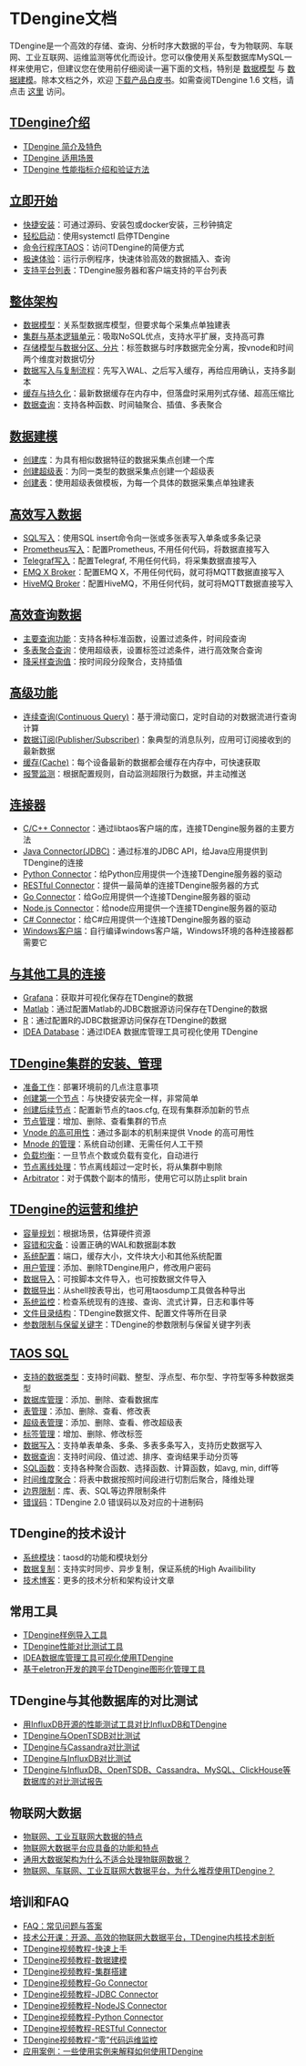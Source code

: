 # TDengine文档

TDengine是一个高效的存储、查询、分析时序大数据的平台，专为物联网、车联网、工业互联网、运维监测等优化而设计。您可以像使用关系型数据库MySQL一样来使用它，但建议您在使用前仔细阅读一遍下面的文档，特别是 [数据模型](/architecture) 与 [数据建模](/model)。除本文档之外，欢迎 [下载产品白皮书](https://www.taosdata.com/downloads/TDengine%20White%20Paper.pdf)。如需查阅TDengine 1.6 文档，请点击 [这里](https://www.taosdata.com/cn/documentation16/) 访问。

## [TDengine介绍](/evaluation)

* [TDengine 简介及特色](/evaluation#intro)
* [TDengine 适用场景](/evaluation#scenes)
* [TDengine 性能指标介绍和验证方法](/evaluation#)

## [立即开始](/getting-started)

* [快捷安装](/getting-started#install)：可通过源码、安装包或docker安装，三秒钟搞定
* [轻松启动](/getting-started#start)：使用systemctl 启停TDengine
* [命令行程序TAOS](/getting-started#console)：访问TDengine的简便方式
* [极速体验](/getting-started#demo)：运行示例程序，快速体验高效的数据插入、查询
* [支持平台列表](/getting-started#platforms)：TDengine服务器和客户端支持的平台列表

## [整体架构](/architecture)

* [数据模型](/architecture#model)：关系型数据库模型，但要求每个采集点单独建表
* [集群与基本逻辑单元](/architecture#cluster)：吸取NoSQL优点，支持水平扩展，支持高可靠
* [存储模型与数据分区、分片](/architecture#sharding)：标签数据与时序数据完全分离，按vnode和时间两个维度对数据切分
* [数据写入与复制流程](/architecture#replication)：先写入WAL、之后写入缓存，再给应用确认，支持多副本
* [缓存与持久化](/architecture#persistence)：最新数据缓存在内存中，但落盘时采用列式存储、超高压缩比
* [数据查询](/architecture#query)：支持各种函数、时间轴聚合、插值、多表聚合

## [数据建模](/model)

* [创建库](/model#create-db)：为具有相似数据特征的数据采集点创建一个库
* [创建超级表](/model#create-stable)：为同一类型的数据采集点创建一个超级表
* [创建表](/model#create-table)：使用超级表做模板，为每一个具体的数据采集点单独建表

## [高效写入数据](/insert)

* [SQL写入](/insert#sql)：使用SQL insert命令向一张或多张表写入单条或多条记录
* [Prometheus写入](/insert#prometheus)：配置Prometheus, 不用任何代码，将数据直接写入
* [Telegraf写入](/insert#telegraf)：配置Telegraf, 不用任何代码，将采集数据直接写入
* [EMQ X Broker](/insert#emq)：配置EMQ X，不用任何代码，就可将MQTT数据直接写入
* [HiveMQ Broker](/insert#hivemq)：配置HiveMQ，不用任何代码，就可将MQTT数据直接写入

## [高效查询数据](/queries)

* [主要查询功能](/queries#queries)：支持各种标准函数，设置过滤条件，时间段查询
* [多表聚合查询](/queries#aggregation)：使用超级表，设置标签过滤条件，进行高效聚合查询
* [降采样查询值](/queries#sampling)：按时间段分段聚合，支持插值

## [高级功能](/advanced-features)

* [连续查询(Continuous Query)](/advanced-features#continuous-query)：基于滑动窗口，定时自动的对数据流进行查询计算
* [数据订阅(Publisher/Subscriber)](/advanced-features#subscribe)：象典型的消息队列，应用可订阅接收到的最新数据
* [缓存(Cache)](/advanced-features#cache)：每个设备最新的数据都会缓存在内存中，可快速获取
* [报警监测](/advanced-features#alert)：根据配置规则，自动监测超限行为数据，并主动推送

## [连接器](/connector)

* [C/C++ Connector](/connector#c-cpp)：通过libtaos客户端的库，连接TDengine服务器的主要方法
* [Java Connector(JDBC)](/connector/java)：通过标准的JDBC API，给Java应用提供到TDengine的连接
* [Python Connector](/connector#python)：给Python应用提供一个连接TDengine服务器的驱动
* [RESTful Connector](/connector#restful)：提供一最简单的连接TDengine服务器的方式
* [Go Connector](/connector#go)：给Go应用提供一个连接TDengine服务器的驱动
* [Node.js Connector](/connector#nodejs)：给node应用提供一个连接TDengine服务器的驱动
* [C# Connector](/connector#csharp)：给C#应用提供一个连接TDengine服务器的驱动
* [Windows客户端](https://www.taosdata.com/blog/2019/07/26/514.html)：自行编译windows客户端，Windows环境的各种连接器都需要它

## [与其他工具的连接](/connections)

* [Grafana](/connections#grafana)：获取并可视化保存在TDengine的数据
* [Matlab](/connections#matlab)：通过配置Matlab的JDBC数据源访问保存在TDengine的数据
* [R](/connections#r)：通过配置R的JDBC数据源访问保存在TDengine的数据
* [IDEA Database](https://www.taosdata.com/blog/2020/08/27/1767.html)：通过IDEA 数据库管理工具可视化使用 TDengine

## [TDengine集群的安装、管理](/cluster)

* [准备工作](/cluster#prepare)：部署环境前的几点注意事项
* [创建第一个节点](/cluster#node-one)：与快捷安装完全一样，非常简单
* [创建后续节点](/cluster#node-other)：配置新节点的taos.cfg, 在现有集群添加新的节点
* [节点管理](/cluster#management)：增加、删除、查看集群的节点
* [Vnode 的高可用性](/cluster#high-availability)：通过多副本的机制来提供 Vnode 的高可用性
* [Mnode 的管理](/cluster#mnode)：系统自动创建、无需任何人工干预
* [负载均衡](/cluster#load-balancing)：一旦节点个数或负载有变化，自动进行
* [节点离线处理](/cluster#offline)：节点离线超过一定时长，将从集群中剔除
* [Arbitrator](/cluster#arbitrator)：对于偶数个副本的情形，使用它可以防止split brain

## [TDengine的运营和维护](/administrator)

* [容量规划](/administrator#planning)：根据场景，估算硬件资源
* [容错和灾备](/administrator#tolerance)：设置正确的WAL和数据副本数
* [系统配置](/administrator#config)：端口，缓存大小，文件块大小和其他系统配置
* [用户管理](/administrator#user)：添加、删除TDengine用户，修改用户密码
* [数据导入](/administrator#import)：可按脚本文件导入，也可按数据文件导入
* [数据导出](/administrator#export)：从shell按表导出，也可用taosdump工具做各种导出
* [系统监控](/administrator#status)：检查系统现有的连接、查询、流式计算，日志和事件等
* [文件目录结构](/administrator#directories)：TDengine数据文件、配置文件等所在目录
* [参数限制与保留关键字](/administrator#keywords)：TDengine的参数限制与保留关键字列表

## [TAOS SQL](/taos-sql)

* [支持的数据类型](/taos-sql#data-type)：支持时间戳、整型、浮点型、布尔型、字符型等多种数据类型
* [数据库管理](/taos-sql#management)：添加、删除、查看数据库
* [表管理](/taos-sql#table)：添加、删除、查看、修改表
* [超级表管理](/taos-sql#super-table)：添加、删除、查看、修改超级表
* [标签管理](/taos-sql#tags)：增加、删除、修改标签
* [数据写入](/taos-sql#insert)：支持单表单条、多条、多表多条写入，支持历史数据写入
* [数据查询](/taos-sql#select)：支持时间段、值过滤、排序、查询结果手动分页等
* [SQL函数](/taos-sql#functions)：支持各种聚合函数、选择函数、计算函数，如avg, min, diff等
* [时间维度聚合](/taos-sql#aggregation)：将表中数据按照时间段进行切割后聚合，降维处理
* [边界限制](/taos-sql#limitation)：库、表、SQL等边界限制条件
* [错误码](/taos-sql/error-code)：TDengine 2.0 错误码以及对应的十进制码

## TDengine的技术设计

* [系统模块](/architecture/taosd)：taosd的功能和模块划分
* [数据复制](/architecture/replica)：支持实时同步、异步复制，保证系统的High Availibility
* [技术博客](https://www.taosdata.com/cn/blog/?categories=3)：更多的技术分析和架构设计文章

## 常用工具

* [TDengine样例导入工具](https://www.taosdata.com/blog/2020/01/18/1166.html)
* [TDengine性能对比测试工具](https://www.taosdata.com/blog/2020/01/18/1166.html)
* [IDEA数据库管理工具可视化使用TDengine](https://www.taosdata.com/blog/2020/08/27/1767.html)
* [基于eletron开发的跨平台TDengine图形化管理工具](https://github.com/skye0207/TDengineGUI)

## TDengine与其他数据库的对比测试

* [用InfluxDB开源的性能测试工具对比InfluxDB和TDengine](https://www.taosdata.com/blog/2020/01/13/1105.html)
* [TDengine与OpenTSDB对比测试](https://www.taosdata.com/blog/2019/08/21/621.html)
* [TDengine与Cassandra对比测试](https://www.taosdata.com/blog/2019/08/14/573.html)
* [TDengine与InfluxDB对比测试](https://www.taosdata.com/blog/2019/07/19/419.html)
* [TDengine与InfluxDB、OpenTSDB、Cassandra、MySQL、ClickHouse等数据库的对比测试报告](https://www.taosdata.com/downloads/TDengine_Testing_Report_cn.pdf)

## 物联网大数据

* [物联网、工业互联网大数据的特点](https://www.taosdata.com/blog/2019/07/09/105.html)
* [物联网大数据平台应具备的功能和特点](https://www.taosdata.com/blog/2019/07/29/542.html)
* [通用大数据架构为什么不适合处理物联网数据？](https://www.taosdata.com/blog/2019/07/09/107.html)
* [物联网、车联网、工业互联网大数据平台，为什么推荐使用TDengine？](https://www.taosdata.com/blog/2019/07/09/109.html)

## 培训和FAQ

* [FAQ：常见问题与答案](/faq)
* [技术公开课：开源、高效的物联网大数据平台，TDengine内核技术剖析](https://www.taosdata.com/blog/2020/12/25/2126.html)
* [TDengine视频教程-快速上手](https://www.taosdata.com/blog/2020/11/11/1941.html)
* [TDengine视频教程-数据建模](https://www.taosdata.com/blog/2020/11/11/1945.html)
* [TDengine视频教程-集群搭建](https://www.taosdata.com/blog/2020/11/11/1961.html)
* [TDengine视频教程-Go Connector](https://www.taosdata.com/blog/2020/11/11/1951.html)
* [TDengine视频教程-JDBC Connector](https://www.taosdata.com/blog/2020/11/11/1955.html)
* [TDengine视频教程-NodeJS Connector](https://www.taosdata.com/blog/2020/11/11/1957.html)
* [TDengine视频教程-Python Connector](https://www.taosdata.com/blog/2020/11/11/1963.html)
* [TDengine视频教程-RESTful Connector](https://www.taosdata.com/blog/2020/11/11/1965.html)
* [TDengine视频教程-“零”代码运维监控](https://www.taosdata.com/blog/2020/11/11/1959.html)
* [应用案例：一些使用实例来解释如何使用TDengine](https://www.taosdata.com/cn/blog/?categories=4)
